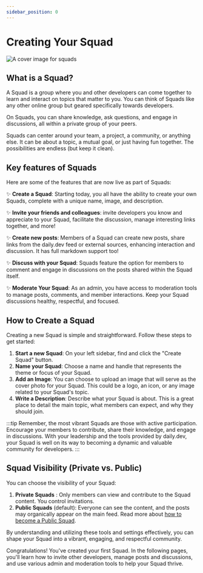```yaml
---
sidebar_position: 0
---
```


# Creating Your Squad

![A cover image for squads](https://daily-now-res.cloudinary.com/image/upload/v1690467943/docs/Update%20July%202023/-_Private_squads_v3_2.png)

## What is a Squad?

A Squad is a group where you and other developers can come together to learn and interact on topics that matter to you. You can think of Squads like any other online group but geared specifically towards developers.

On Squads, you can share knowledge, ask questions, and engage in discussions, all within a private group of your peers.

Squads can center around your team, a project, a community, or anything else. It can be about a topic, a mutual goal, or just having fun together. The possibilities are endless (but keep it clean).

## Key features of Squads

Here are some of the features that are now live as part of Squads:

✨ **Create a Squad**: Starting today, you all have the ability to create your own Squads, complete with a unique name, image, and description.

✨ **Invite your friends and colleagues**: invite developers you know and appreciate to your Squad, facilitate the discussion, manage interesting links together, and more!

✨ **Create new posts**: Members of a Squad can create new posts, share links from the daily.dev feed or external sources, enhancing interaction and discussion. It has full markdown support too!

✨ **Discuss with your Squad**: Squads feature the option for members to comment and engage in discussions on the posts shared within the Squad itself.

✨ **Moderate Your Squad**: As an admin, you have access to moderation tools to manage posts, comments, and member interactions. Keep your Squad discussions healthy, respectful, and focused.

## How to Create a Squad

Creating a new Squad is simple and straightforward. Follow these steps to get started:

1. **Start a new Squad**: On your left sidebar, find and click the "Create Squad" button.
2. **Name your Squad**: Choose a name and handle that represents the theme or focus of your Squad.
3. **Add an Image**: You can choose to upload an image that will serve as the cover photo for your Squad. This could be a logo, an icon, or any image related to your Squad's topic.
4. **Write a Description**: Describe what your Squad is about. This is a great place to detail the main topic, what members can expect, and why they should join.

:::tip
Remember, the most vibrant Squads are those with active participation. Encourage your members to contribute, share their knowledge, and engage in discussions. With your leadership and the tools provided by daily.dev, your Squad is well on its way to becoming a dynamic and valuable community for developers.
:::

## Squad Visibility (Private vs. Public)

You can choose the visibility of your Squad:

1. **Private Squads** : Only members can view and contribute to the Squad content. You control invitations.
2. **Public Squads** (default): Everyone can see the content, and the posts may organically appear on the main feed. Read more about [how to become a Public Squad](/squads/public-squads.md). 

By understanding and utilizing these tools and settings effectively, you can shape your Squad into a vibrant, engaging, and respectful community. 

Congratulations! You've created your first Squad. In the following pages, you'll learn how to invite other developers, 
manage posts and discussions, and use various admin and moderation tools to help your Squad thrive.
